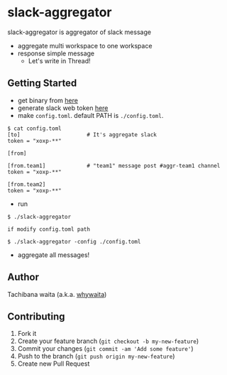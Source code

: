# slack-aggregator

slack-aggregator is aggregator of slack message

- aggregate multi workspace to one workspace
- response simple message
  - Let's write in Thread!

## Getting Started

- get binary from [here](https://github.com/whywaita/slack-aggregator/releases)
- generate slack web token [here](https://api.slack.com/custom-integrations/legacy-tokens)
- make `config.toml`. default PATH is `./config.toml`.

```
$ cat config.toml
[to]                     # It's aggregate slack
token = "xoxp-**"

[from]

[from.team1]             # "team1" message post #aggr-team1 channel
token = "xoxp-**"

[from.team2]
token = "xoxp-**"
```

- run

```
$ ./slack-aggregator

if modify config.toml path

$ ./slack-aggregator -config ./config.toml
```

- aggregate all messages!

## Author

Tachibana waita (a.k.a. [whywaita](https://github.com/whywaita))

## Contributing

1. Fork it
2. Create your feature branch (`git checkout -b my-new-feature`)
3. Commit your changes (`git commit -am 'Add some feature'`)
4. Push to the branch (`git push origin my-new-feature`)
5. Create new Pull Request